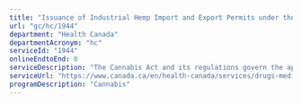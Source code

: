 ```yaml
---
title: "Issuance of Industrial Hemp Import and Export Permits under the Cannabis Act and its Regulations"
url: "gc/hc/1944"
department: "Health Canada"
departmentAcronym: "hc"
serviceId: "1944"
onlineEndtoEnd: 0
serviceDescription: "The Cannabis Act and its regulations govern the applications for licences and permits. Licence holders under the Industrial Hemp Regulations may import or export seed or grain of industrial hemp if authorized for the relevant activity on their licence. A permit is required for each individual shipment of cannabis and each permit application is assessed on a case-by-case basis. (CSCB)"
serviceUrl: "https://www.canada.ca/en/health-canada/services/drugs-medication/cannabis/producing-selling-hemp/import-export-permits/application-permit-import-industrial-hemp.html"
programDescription: "Cannabis"
---
```

